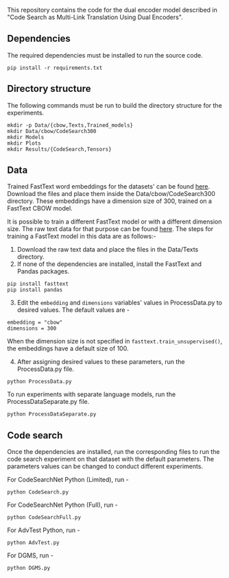 This repository contains the code for the dual encoder model described in "Code Search as Multi-Link Translation Using Dual Encoders".


## Dependencies
The required dependencies must be installed to run the source code.
```
pip install -r requirements.txt
```

## Directory structure
The following commands must be run to build the directory structure for the experiments.
```
mkdir -p Data/{cbow,Texts,Trained_models}
mkdir Data/cbow/CodeSearch300
mkdir Models
mkdir Plots
mkdir Results/{CodeSearch,Tensors}
```

## Data
Trained FastText word embeddings for the datasets' can be found [here](https://figshare.com/s/d9d7aabd02ec0a726b2d). Download the files and place them inside the Data/cbow/CodeSearch300 directory. These embeddings have a dimension size of 300, trained on a FastText CBOW model.

It is possible to train a different FastText model or with a different dimension size. The raw text data for that purpose can be found [here](https://figshare.com/s/93094c811a43cd21471f). The steps for training a FastText model in this data are as follows:-

1. Download the raw text data and place the files in the Data/Texts directory.
2. If none of the dependencies are installed, install the FastText and Pandas packages.
```
pip install fasttext
pip install pandas
```
3. Edit the ``embedding`` and ``dimensions`` variables' values in ProcessData.py to desired values. The default values are -
```
embedding = "cbow"
dimensions = 300
```
When the dimension size is not specified in ``fasttext.train_unsupervised()``, the embeddings have a default size of 100.

4. After assigning desired values to these parameters, run the ProcessData.py file.
```
python ProcessData.py
```
To run experiments with separate language models, run the ProcessDataSeparate.py file.
```
python ProcessDataSeparate.py
```

## Code search
Once the dependencies are installed, run the corresponding files to run the code search experiment on that dataset with the default parameters. The parameters values can be changed to conduct different experiments.

For CodeSearchNet Python (Limited), run -
```
python CodeSearch.py
```
For CodeSearchNet Python (Full), run -
```
python CodeSearchFull.py
```
For AdvTest Python, run -
```
python AdvTest.py
```
For DGMS, run -
```
python DGMS.py
```

